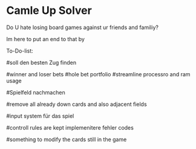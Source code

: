 # Camle Up Solver
 

Do U hate losing board games against ur friends and familiy?

Im here to put an end to that by 



To-Do-list:

#soll den besten Zug finden

#winner and loser bets
#hole bet portfolio 
#streamline processro and ram usage 

#Spielfeld nachmachen

#remove all already down cards and also adjacent fields

#input system für das spiel

#controll rules are kept
implemenitere fehler codes

#something to modify the cards still in the game 